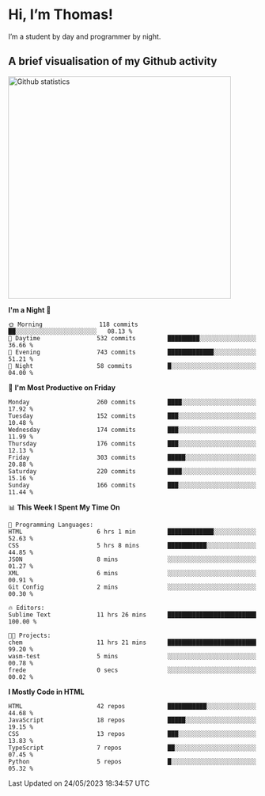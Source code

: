# Hi, I’m Thomas!
I’m a student by day and programmer by night.

## A brief visualisation of my Github activity

<img title="My Github statistics" alt="Github statistics" width="450px" src="https://github-readme-stats.vercel.app/api?username=thomasrettig&show_icons=true&include_all_commits=true&count_private=true&&hide=issues&theme=tokyonight&border_radius=6px"/>

<!--START_SECTION:waka-->
**I'm a Night 🦉** 

```text
🌞 Morning                118 commits         ██░░░░░░░░░░░░░░░░░░░░░░░   08.13 % 
🌆 Daytime                532 commits         █████████░░░░░░░░░░░░░░░░   36.66 % 
🌃 Evening                743 commits         █████████████░░░░░░░░░░░░   51.21 % 
🌙 Night                  58 commits          █░░░░░░░░░░░░░░░░░░░░░░░░   04.00 % 
```
📅 **I'm Most Productive on Friday** 

```text
Monday                   260 commits         ████░░░░░░░░░░░░░░░░░░░░░   17.92 % 
Tuesday                  152 commits         ███░░░░░░░░░░░░░░░░░░░░░░   10.48 % 
Wednesday                174 commits         ███░░░░░░░░░░░░░░░░░░░░░░   11.99 % 
Thursday                 176 commits         ███░░░░░░░░░░░░░░░░░░░░░░   12.13 % 
Friday                   303 commits         █████░░░░░░░░░░░░░░░░░░░░   20.88 % 
Saturday                 220 commits         ████░░░░░░░░░░░░░░░░░░░░░   15.16 % 
Sunday                   166 commits         ███░░░░░░░░░░░░░░░░░░░░░░   11.44 % 
```


📊 **This Week I Spent My Time On** 

```text
💬 Programming Languages: 
HTML                     6 hrs 1 min         █████████████░░░░░░░░░░░░   52.63 % 
CSS                      5 hrs 8 mins        ███████████░░░░░░░░░░░░░░   44.85 % 
JSON                     8 mins              ░░░░░░░░░░░░░░░░░░░░░░░░░   01.27 % 
XML                      6 mins              ░░░░░░░░░░░░░░░░░░░░░░░░░   00.91 % 
Git Config               2 mins              ░░░░░░░░░░░░░░░░░░░░░░░░░   00.30 % 

🔥 Editors: 
Sublime Text             11 hrs 26 mins      █████████████████████████   100.00 % 

🐱‍💻 Projects: 
chem                     11 hrs 21 mins      █████████████████████████   99.20 % 
wasm-test                5 mins              ░░░░░░░░░░░░░░░░░░░░░░░░░   00.78 % 
frede                    0 secs              ░░░░░░░░░░░░░░░░░░░░░░░░░   00.02 % 
```

**I Mostly Code in HTML** 

```text
HTML                     42 repos            ███████████░░░░░░░░░░░░░░   44.68 % 
JavaScript               18 repos            █████░░░░░░░░░░░░░░░░░░░░   19.15 % 
CSS                      13 repos            ███░░░░░░░░░░░░░░░░░░░░░░   13.83 % 
TypeScript               7 repos             ██░░░░░░░░░░░░░░░░░░░░░░░   07.45 % 
Python                   5 repos             █░░░░░░░░░░░░░░░░░░░░░░░░   05.32 % 
```




 Last Updated on 24/05/2023 18:34:57 UTC
<!--END_SECTION:waka-->
